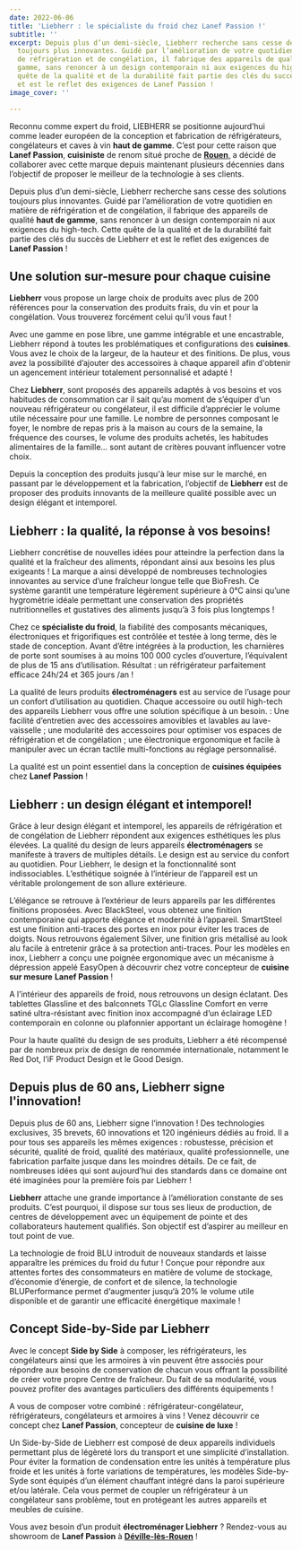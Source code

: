 ```yaml
---
date: 2022-06-06
title: 'Liebherr : le spécialiste du froid chez Lanef Passion !'
subtitle: ''
excerpt: Depuis plus d’un demi-siècle, Liebherr recherche sans cesse des solutions
  toujours plus innovantes. Guidé par l’amélioration de votre quotidien en matière
  de réfrigération et de congélation, il fabrique des appareils de qualité haut de
  gamme, sans renoncer à un design contemporain ni aux exigences du high-tech. Cette
  quête de la qualité et de la durabilité fait partie des clés du succès de Liebherr
  et est le reflet des exigences de Lanef Passion !
image_cover: ''

---
```

Reconnu comme expert du froid, LIEBHERR se positionne aujourd’hui comme leader européen de la conception et fabrication de réfrigérateurs, congélateurs et caves à vin **haut de gamme**. C’est pour cette raison que **Lanef Passion**, **cuisiniste** de renom situé proche de [**Rouen**,](https://www.google.com/maps/place/Miele+-+Lanef+Passion/@49.4558882,1.0549078,17z/data=!3m1!4b1!4m5!3m4!1s0x47e0e758c47efdc7:0xca18b9cda965f4dc!8m2!3d49.4558912!4d1.0571117 "Google Maps - Lanef Passion") a décidé de collaborer avec cette marque depuis maintenant plusieurs décennies dans l’objectif de proposer le meilleur de la technologie à ses clients.

Depuis plus d’un demi-siècle, Liebherr recherche sans cesse des solutions toujours plus innovantes. Guidé par l’amélioration de votre quotidien en matière de réfrigération et de congélation, il fabrique des appareils de qualité **haut de gamme**, sans renoncer à un design contemporain ni aux exigences du high-tech. Cette quête de la qualité et de la durabilité fait partie des clés du succès de Liebherr et est le reflet des exigences de **Lanef Passion** !

## **Une solution sur-mesure pour chaque cuisine**

**Liebherr** vous propose un large choix de produits avec plus de 200 références pour la conservation des produits frais, du vin et pour la congélation. Vous trouverez forcément celui qu’il vous faut !

Avec une gamme en pose libre, une gamme intégrable et une encastrable, Liebherr répond à toutes les problématiques et configurations des **cuisines**. Vous avez le choix de la largeur, de la hauteur et des finitions. De plus, vous avez la possibilité d’ajouter des accessoires à chaque appareil afin d'obtenir un agencement intérieur totalement personnalisé et adapté !

Chez **Liebherr**, sont proposés des appareils adaptés à vos besoins et vos habitudes de consommation car il sait qu’au moment de s’équiper d’un nouveau réfrigérateur ou congélateur, il est difficile d’apprécier le volume utile nécessaire pour une famille. Le nombre de personnes composant le foyer, le nombre de repas pris à la maison au cours de la semaine, la fréquence des courses, le volume des produits achetés, les habitudes alimentaires de la famille… sont autant de critères pouvant influencer votre choix.

Depuis la conception des produits jusqu'à leur mise sur le marché, en passant par le développement et la fabrication, l’objectif de **Liebherr** est de proposer des produits innovants de la meilleure qualité possible avec un design élégant et intemporel.

## **Liebherr : la qualité, la réponse à vos besoins!**

Liebherr concrétise de nouvelles idées pour atteindre la perfection dans la qualité et la fraîcheur des aliments, répondant ainsi aux besoins les plus exigeants ! La marque a ainsi développé de nombreuses technologies innovantes au service d’une fraîcheur longue telle que BioFresh. Ce système garantit une température légèrement supérieure à 0°C ainsi qu’une hygrométrie idéale permettant une conservation des propriétés nutritionnelles et gustatives des aliments jusqu’à 3 fois plus longtemps !

Chez ce **spécialiste du froid**, la fiabilité des composants mécaniques, électroniques et frigorifiques est contrôlée et testée à long terme, dès le stade de conception. Avant d’être intégrées à la production, les charnières de porte sont soumises à au moins 100 000 cycles d’ouverture, l’équivalent de plus de 15 ans d’utilisation. Résultat : un réfrigérateur parfaitement efficace 24h/24 et 365 jours /an !

La qualité de leurs produits **électroménagers** est au service de l’usage pour un confort d’utilisation au quotidien. Chaque accessoire ou outil high-tech des appareils Liebherr vous offre une solution spécifique à un besoin. : Une facilité d’entretien avec des accessoires amovibles et lavables au lave-vaisselle ; une modularité des accessoires pour optimiser vos espaces de réfrigération et de congélation ; une électronique ergonomique et facile à manipuler avec un écran tactile multi-fonctions au réglage personnalisé.

La qualité est un point essentiel dans la conception de **cuisines équipées** chez **Lanef Passion** !

## **Liebherr : un design élégant et intemporel!**

Grâce à leur design élégant et intemporel, les appareils de réfrigération et de congélation de Liebherr répondent aux exigences esthétiques les plus élevées. La qualité du design de leurs appareils **électroménagers** se manifeste à travers de multiples détails. Le design est au service du confort au quotidien. Pour Liebherr, le design et la fonctionnalité sont indissociables. L’esthétique soignée à l’intérieur de l’appareil est un véritable prolongement de son allure extérieure.

L’élégance se retrouve à l’extérieur de leurs appareils par les différentes finitions proposées. Avec BlackSteel, vous obtenez une finition contemporaine qui apporte élégance et modernité à l’appareil. SmartSteel est une finition anti-traces des portes en inox pour éviter les traces de doigts. Nous retrouvons également Silver, une finition gris métallisé au look alu facile à entretenir grâce à sa protection anti-traces. Pour les modèles en inox, Liebherr a conçu une poignée ergonomique avec un mécanisme à dépression appelé EasyOpen à découvrir chez votre concepteur de **cuisine sur mesure** **Lanef Passion** !

A l’intérieur des appareils de froid, nous retrouvons un design éclatant. Des tablettes Glassline et des balconnets TGLc Glassline Comfort en verre satiné ultra-résistant avec finition inox accompagné d’un éclairage LED contemporain en colonne ou plafonnier apportant un éclairage homogène !

Pour la haute qualité du design de ses produits, Liebherr a été récompensé par de nombreux prix de design de renommée internationale, notamment le Red Dot, l’iF Product Design et le Good Design.

## **Depuis plus de 60 ans, Liebherr signe l'innovation!**

Depuis plus de 60 ans, Liebherr signe l‘innovation ! Des technologies exclusives, 35 brevets, 60 innovations et 120 ingénieurs dédiés au froid. Il a pour tous ses appareils les mêmes exigences : robustesse, précision et sécurité, qualité de froid, qualité des matériaux, qualité professionnelle, une fabrication parfaite jusque dans les moindres détails. De ce fait, de nombreuses idées qui sont aujourd’hui des standards dans ce domaine ont été imaginées pour la première fois par Liebherr !

**Liebherr** attache une grande importance à l’amélioration constante de ses produits. C’est pourquoi, il dispose sur tous ses lieux de production, de centres de développement avec un équipement de pointe et des collaborateurs hautement qualifiés. Son objectif est d’aspirer au meilleur en tout point de vue.

La technologie de froid BLU introduit de nouveaux standards et laisse apparaître les prémices du froid du futur ! Conçue pour répondre aux attentes fortes des consommateurs en matière de volume de stockage, d’économie d’énergie, de confort et de silence, la technologie BLUPerformance permet d‘augmenter jusqu‘à 20% le volume utile disponible et de garantir une efficacité énergétique maximale !

## **Concept Side-by-Side par Liebherr**

Avec le concept **Side by Side** à composer, les réfrigérateurs, les congélateurs ainsi que les armoires à vin peuvent être associés pour répondre aux besoins de conservation de chacun vous offrant la possibilité de créer votre propre Centre de fraîcheur. Du fait de sa modularité, vous pouvez profiter des avantages particuliers des différents équipements !

A vous de composer votre combiné : réfrigérateur-congélateur, réfrigérateurs, congélateurs et armoires à vins ! Venez découvrir ce concept chez **Lanef Passion**, concepteur de **cuisine de luxe** !

Un Side-by-Side de Liebherr est composé de deux appareils individuels permettant plus de légèreté lors du transport et une simplicité d’installation. Pour éviter la formation de condensation entre les unités à température plus froide et les unités à forte variations de températures, les modèles Side-by-Syde sont équipés d’un élément chauffant intégré dans la paroi supérieure et/ou latérale. Cela vous permet de coupler un réfrigérateur à un congélateur sans problème, tout en protégeant les autres appareils et meubles de cuisine.

Vous avez besoin d’un produit **électroménager Liebherr** ? Rendez-vous au showroom de **Lanef Passion** à [**Déville-lès-Rouen**](https://www.google.com/maps/place/Miele+-+Lanef+Passion/@49.4558882,1.0549078,17z/data=!3m1!4b1!4m5!3m4!1s0x47e0e758c47efdc7:0xca18b9cda965f4dc!8m2!3d49.4558912!4d1.0571117 "Google Maps - Lanef Passion") !